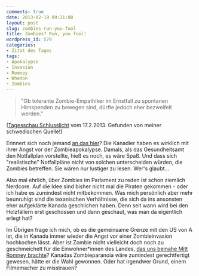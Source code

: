 ```yaml
---
comments: true
date: 2013-02-19 09:21:08
layout: post
slug: zombies-run-you-fool
title: Zombies? Run, you fool!
wordpress_id: 579
categories:
- Zitat des Tages
tags:
- Apokalypse
- Invasion
- Romney
- Whedon
- Zombies
---
```


> "Ob tolerante Zombie-Empathiker im Ernstfall zu spontanen Hirnspenden zu bewegen sind, dürfte jedoch eher bezweifelt werden."




([Tagesschau Schlusslicht](http://tagesschau.de/schlusslicht/zombies102.html) vom 17.2.2013. Gefunden von meiner schwedischen Quelle!)





<!-- more -->





Erinnert sich noch jemand [an das hier](http://stonedgolem.de/?p=84)? Die Kanadier haben es wirklich mit ihrer Angst vor der Zombieapokalypse. Damals, als das Gesundheitsamt den Notfallplan vorstellte, hieß es noch, es wäre Spaß. Und dass sich "realistische" Notfallpläne nicht von solchen unterscheiden würden, die Zombies betreffen. Sie wären nur lustiger zu lesen. Wer's glaubt...


Also mal ehrlich, über Zombies im Parlament zu reden ist schon ziemlich Nerdcore. Auf die Idee sind bisher nicht mal die Piraten gekommen - oder ich habe es zumindest nicht mitbekommen. Was mich persönlich aber mehr beunruhigt sind die texanischen Verhältnisse, die sich da ins ansonsten eher aufgeklärte Kanada geschlichen haben. Denn seit wann wird bei den Holzfällern erst geschossen und dann geschaut, was man da eigentlich erlegt hat?

Im Übrigen frage ich mich, ob es die gemeinsame Grenze mit den US von A ist, die in Kanada immer wieder die Angst vor einer Zombieinvasion hochkochen lässt. Aber ist Zombie nicht vielleicht doch noch zu geschmeichelt für die Einwohner*innen des Landes, [das uns beinahe Mitt Romney brachte](http://www.youtube.com/watch?v=6TiXUF9xbTo)? Kanadas Zombieparanoia wäre zumindest gerechtfertigt gewesen, hätte er die Wahl gewonnen. Oder hat irgendwer Grund, einem Filmemacher zu misstrauen?
